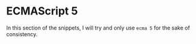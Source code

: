 # ECMAScript 5

In this section of the snippets, I will try and only use `ecma 5` for the sake of consistency.